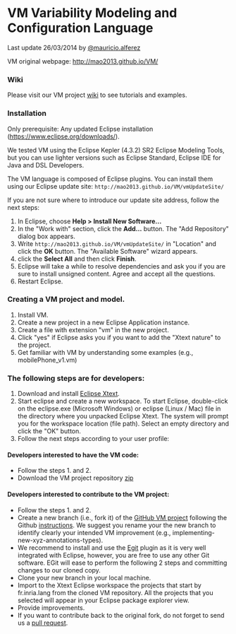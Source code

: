 VM Variability Modeling and Configuration Language
=========
Last update 26/03/2014 by [@mauricio.alferez](https://github.com/mao2013)

VM original webpage: http://mao2013.github.io/VM/

### Wiki
Please visit our VM project [wiki](https://github.com/ViViD-DiverSE/VM-Source/wiki/VM-Wiki) to see tutorials and examples.

### Installation
Only prerequisite:
Any updated Eclipse installation (https://www.eclipse.org/downloads/). 

We tested VM using the Eclipse Kepler (4.3.2) SR2 Eclipse Modeling Tools, but you can use lighter versions such as Eclipse Standard, Eclipse IDE for Java and DSL Developers.

The VM language is composed of Eclipse plugins. You can install them using our Eclipse update site: `http://mao2013.github.io/VM/vmUpdateSite/`

If you are not sure where to introduce our update site address, follow the next steps:

1. In Eclipse, choose **Help > Install New Software...**
2. In the "Work with" section, click the **Add...** button. The "Add Repository" dialog box appears.
3. Write `http://mao2013.github.io/VM/vmUpdateSite/` in "Location" and click the **OK** button. The "Available Software" wizard appears.
4. click the **Select All** and then click **Finish**.
5. Eclipse will take a while to resolve dependencies and ask you if you are sure to install unsigned content. Agree and accept all the questions.
6. Restart Eclipse.

### Creating a VM project and model.
1. Install VM.
2. Create a new project in a new Eclipse Application instance.
3. Create a file with extension "vm" in the new project.
4. Click "yes" if Eclipse asks you if you want to add the "Xtext nature" to the project.
5. Get familiar with VM by understanding some examples (e.g., mobilePhone_v1.vm)

### The following steps are for developers:

1. Download and install [Eclipse Xtext](https://www.eclipse.org/Xtext/download.html).
2. Start eclipse and create a new workspace. To start Eclipse, double-click on the eclipse.exe (Microsoft Windows) or eclipse (Linux / Mac) file in the directory where you unpacked Eclipse Xtext. The system will prompt you for the workspace location (file path). Select an empty directory and click the "OK" button.
3. Follow the next steps according to your user profile: 

#### Developers interested to have the VM code:
- Follow the steps 1. and 2. 
- Download the VM project repository [zip](https://github.com/ViViD-DiverSE/VM-Source/archive/master.zip)

#### Developers interested to contribute to the VM project:
- Follow the steps 1. and 2.
- Create a new branch (i.e., fork it) of the [GitHub VM project](https://github.com/ViViD-DiverSE/VM-Source/) following the Github [instructions](https://help.github.com/articles/fork-a-repo). We suggest you rename your the new branch to identify clearly your intended VM improvement (e.g., implementing-new-xyz-annotations-types).
- We recommend to install and use the [Egit](https://www.eclipse.org/egit/) plugin as it is very well integrated with Eclipse, however, you are free to use any other Git software. EGit will ease to perform the following 2 steps and committing changes to our cloned copy.
- Clone your new branch in your local machine.
- Import to the Xtext Eclipse workspace the projects that start by fr.inria.lang from the cloned VM repository. All the projects that you selected will appear in your Eclipse package explorer view.
- Provide improvements.
- If you want to contribute back to the original fork, do not forget to send us a [pull request](https://help.github.com/articles/using-pull-requests).
